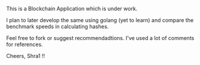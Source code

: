 This is a Blockchain Application which is under work.

I plan to later develop the same using golang (yet to learn) and compare the benchmark speeds in calculating hashes.

Feel free to fork or suggest recommendadtions.
I've used a lot of comments for references.

Cheers, Shra1 !! 